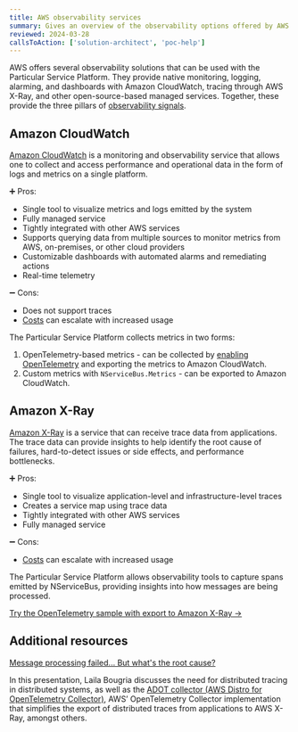 ```yaml
---
title: AWS observability services
summary: Gives an overview of the observability options offered by AWS and how to use them with the Particular Service Platform
reviewed: 2024-03-28
callsToAction: ['solution-architect', 'poc-help']
---
```


AWS offers several observability solutions that can be used with the Particular Service Platform. They provide native monitoring, logging, alarming, and dashboards with Amazon CloudWatch, tracing through AWS X-Ray, and other open-source-based managed services. Together, these provide the three pillars of [observability signals](https://opentelemetry.io/docs/concepts/signals/).

## Amazon CloudWatch

[Amazon CloudWatch](https://aws.amazon.com/cloudwatch/) is a monitoring and observability service that allows one to collect and access performance and operational data in the form of logs and metrics on a single platform.

:heavy_plus_sign: Pros:

- Single tool to visualize metrics and logs emitted by the system
- Fully managed service
- Tightly integrated with other AWS services
- Supports querying data from multiple sources to monitor metrics from AWS, on-premises, or other cloud providers
- Customizable dashboards with automated alarms and remediating actions
- Real-time telemetry

:heavy_minus_sign: Cons:

- Does not support traces
- [Costs](https://aws.amazon.com/cloudwatch/pricing/) can escalate with increased usage

The Particular Service Platform collects metrics in two forms:

1. OpenTelemetry-based metrics - can be collected by [enabling OpenTelemetry](/nservicebus/operations/opentelemetry.md) and exporting the metrics to Amazon CloudWatch.
1. Custom metrics with `NServiceBus.Metrics` - can be exported to Amazon CloudWatch.

## Amazon X-Ray

[Amazon X-Ray](https://aws.amazon.com/xray/) is a service that can receive trace data from applications. The trace data can provide insights to help identify the root cause of failures, hard-to-detect issues or side effects, and performance bottlenecks.

:heavy_plus_sign: Pros:

- Single tool to visualize application-level and infrastructure-level traces
- Creates a service map using trace data
- Tightly integrated with other AWS services
- Fully managed service

:heavy_minus_sign: Cons:

- [Costs](https://aws.amazon.com/xray/pricing/) can escalate with increased usage

The Particular Service Platform allows observability tools to capture spans emitted by NServiceBus, providing insights into how messages are being processed.

[Try the OpenTelemetry sample with export to Amazon X-Ray →](https://github.com/lailabougria/talks/tree/main/message-processing-failed-but-whats-the-root-cause/samples/aws)

## Additional resources

[Message processing failed... But what's the root cause?](https://particular.net/videos/message-processing-failed)

In this presentation, Laila Bougria discusses the need for distributed tracing in distributed systems, as well as the [ADOT collector (AWS Distro for OpenTelemetry Collector)](https://aws-otel.github.io/docs/getting-started/collector), AWS’ OpenTelemetry Collector implementation that simplifies the export of distributed traces from applications to AWS X-Ray, amongst others.
